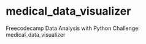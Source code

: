 # medical_data_visualizer
Freecodecamp Data Analysis with Python Challenge: medical_data_visualizer
